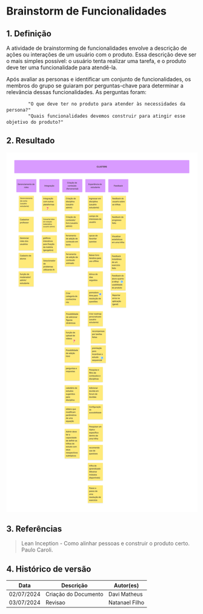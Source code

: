 # Brainstorm de Funcionalidades 

## 1. Definição
A atividade de brainstorming de funcionalidades envolve a descrição de ações ou interações de um usuário com o produto. Essa descrição deve ser o mais simples possível: o usuário tenta realizar uma tarefa, e o produto deve ter uma funcionalidade para atendê-la.

Após avaliar as personas e identificar um conjunto de funcionalidades, os membros do grupo se guiaram por perguntas-chave para determinar a relevância dessas funcionalidades. As perguntas foram:

            "O que deve ter no produto para atender às necessidades da persona?"
            "Quais funcionalidades devemos construir para atingir esse objetivo do produto?"

## 2. Resultado

![Brainstorm](../assets/lean/brainstorm.png)


## 3. Referências

> Lean Inception - Como alinhar pessoas e construir o produto certo. Paulo Caroli.

## 4. Histórico de versão

|**Data**|**Descrição**|**Autor(es)**|
|--------|-------------|--------------|
|02/07/2024| Criação do Documento | Davi Matheus |
|03/07/2024| Revisao | Natanael Filho |

